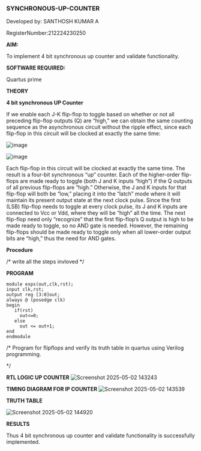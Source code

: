### SYNCHRONOUS-UP-COUNTER

Developed by:  SANTHOSH KUMAR A

RegisterNumber:212224230250

**AIM:**

To implement 4 bit synchronous up counter and validate functionality.

**SOFTWARE REQUIRED:**

Quartus prime

**THEORY**

**4 bit synchronous UP Counter**

If we enable each J-K flip-flop to toggle based on whether or not all preceding flip-flop outputs (Q) are “high,” we can obtain the same counting sequence as the asynchronous circuit without the ripple effect, since each flip-flop in this circuit will be clocked at exactly the same time:

![image](https://github.com/naavaneetha/SYNCHRONOUS-UP-COUNTER/assets/154305477/d5db3fa0-e413-404c-b80e-b2f39d82e7e8)


![image](https://github.com/naavaneetha/SYNCHRONOUS-UP-COUNTER/assets/154305477/52cb61eb-d04b-442d-810c-31185a68410b)

Each flip-flop in this circuit will be clocked at exactly the same time.
The result is a four-bit synchronous “up” counter. Each of the higher-order flip-flops are made ready to toggle (both J and K inputs “high”) if the Q outputs of all previous flip-flops are “high.”
Otherwise, the J and K inputs for that flip-flop will both be “low,” placing it into the “latch” mode where it will maintain its present output state at the next clock pulse.
Since the first (LSB) flip-flop needs to toggle at every clock pulse, its J and K inputs are connected to Vcc or Vdd, where they will be “high” all the time.
The next flip-flop need only “recognize” that the first flip-flop’s Q output is high to be made ready to toggle, so no AND gate is needed.
However, the remaining flip-flops should be made ready to toggle only when all lower-order output bits are “high,” thus the need for AND gates.

**Procedure**

/* write all the steps invloved */

**PROGRAM**
```
module exps(out,clk,rst);
input clk,rst;
output reg [3:0]out;
always @ (posedge clk)
begin
   if(rst)
     out<=0;
   else 
     out <= out+1;
end
endmodule
```

/* Program for flipflops and verify its truth table in quartus using Verilog programming. 

*/

**RTL LOGIC UP COUNTER**
![Screenshot 2025-05-02 143243](https://github.com/user-attachments/assets/9217961f-b31f-48ca-b3a2-af7fed9f4cb3)

**TIMING DIAGRAM FOR IP COUNTER**
![Screenshot 2025-05-02 143539](https://github.com/user-attachments/assets/eca54cf3-9dda-414f-88b4-ebd9cde7c042)


**TRUTH TABLE**

![Screenshot 2025-05-02 144920](https://github.com/user-attachments/assets/280aa944-e252-4e34-af14-847519bd4020)

**RESULTS**

Thus 4 bit synchronous up counter and validate functionality is successfully implemented.
